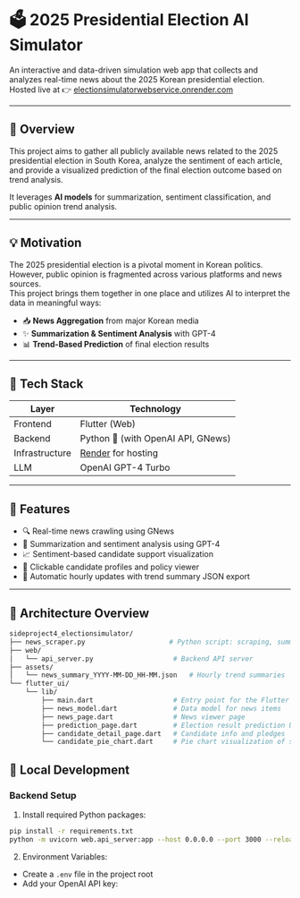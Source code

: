 # 🗳️ 2025 Presidential Election AI Simulator

An interactive and data-driven simulation web app that collects and analyzes real-time news about the 2025 Korean presidential election.  
Hosted live at 👉 [electionsimulatorwebservice.onrender.com](https://electionsimulatorwebservice.onrender.com)

---

## 📌 Overview

This project aims to gather all publicly available news related to the 2025 presidential election in South Korea, analyze the sentiment of each article, and provide a visualized prediction of the final election outcome based on trend analysis.

It leverages **AI models** for summarization, sentiment classification, and public opinion trend analysis.

---

## 💡 Motivation

The 2025 presidential election is a pivotal moment in Korean politics. However, public opinion is fragmented across various platforms and news sources.  
This project brings them together in one place and utilizes AI to interpret the data in meaningful ways:

- 📥 **News Aggregation** from major Korean media
- ✨ **Summarization & Sentiment Analysis** with GPT-4
- 📊 **Trend-Based Prediction** of final election results

---

## 🔧 Tech Stack

| Layer          | Technology                               |
| -------------- | ---------------------------------------- |
| Frontend       | Flutter (Web)                            |
| Backend        | Python 🐍 (with OpenAI API, GNews)       |
| Infrastructure | [Render](https://render.com) for hosting |
| LLM            | OpenAI GPT-4 Turbo                       |

---

## 🚀 Features

- 🔍 Real-time news crawling using GNews
- 🧠 Summarization and sentiment analysis using GPT-4
- 📈 Sentiment-based candidate support visualization
- 🧩 Clickable candidate profiles and policy viewer
- 📅 Automatic hourly updates with trend summary JSON export

---

## 📂 Architecture Overview

```bash
sideproject4_electionsimulator/
├── news_scraper.py                     # Python script: scraping, summarization, sentiment
├── web/
│   └── api_server.py                    # Backend API server
├── assets/
│   └── news_summary_YYYY-MM-DD_HH-MM.json   # Hourly trend summaries
└── flutter_ui/
    └── lib/
        ├── main.dart                    # Entry point for the Flutter app
        ├── news_model.dart              # Data model for news items
        ├── news_page.dart               # News viewer page
        ├── prediction_page.dart         # Election result prediction UI
        ├── candidate_detail_page.dart   # Candidate info and pledges
        └── candidate_pie_chart.dart     # Pie chart visualization of sentiment
```

## 🚀 Local Development

### Backend Setup

1. Install required Python packages:

```bash
pip install -r requirements.txt
python -m uvicorn web.api_server:app --host 0.0.0.0 --port 3000 --reload
```

2. Environment Variables:

- Create a `.env` file in the project root
- Add your OpenAI API key:
